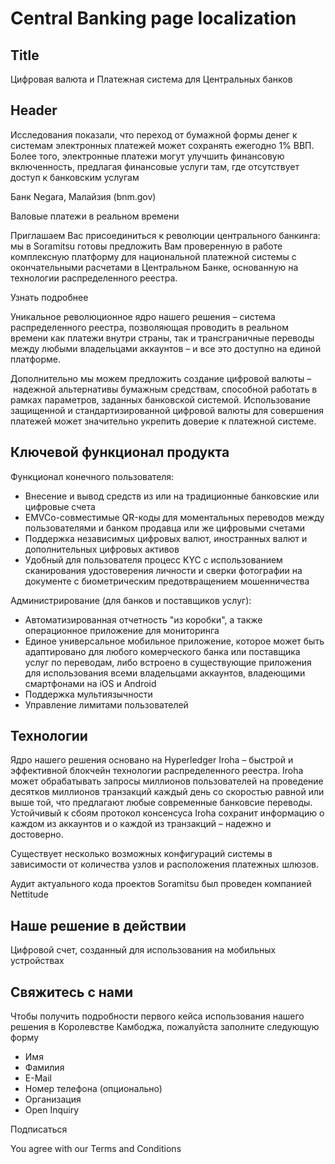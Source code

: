 # Central Banking page localization

## Title

Цифровая валюта и Платежная система для Центральных банков

## Header

Исследования показали, что переход от бумажной формы денег к системам электронных платежей может сохранять ежегодно 1% ВВП. Более того, электронные платежи могут улучшить финансовую включенность, предлагая финансовые услуги там, где отсутствует доступ к банковским услугам

Банк Negara, Малайзия (bnm.gov)

Валовые платежи в реальном времени

Приглашаем Вас присоединиться к революции центрального банкинга: мы в Soramitsu готовы предложить Вам проверенную в работе комплексную платформу для национальной платежной системы с окончательными расчетами в Центральном Банке, основанную на технологии распределенного реестра.

Узнать подробнее

Уникальное революционное ядро нашего решения – система распределенного реестра, позволяющая проводить в реальном времени как платежи внутри страны, так и трансграничные переводы между любыми владельцами аккаунтов – и все это доступно на единой платформе.

Дополнительно мы можем предложить создание цифровой валюты – надежной альтернативы бумажным средствам, способной работать в рамках параметров, заданных банковской системой. Использование защищенной и стандартизированной цифровой валюты для совершения платежей может значительно укрепить доверие к платежной системе.

## Ключевой функционал продукта

Функционал конечного пользователя:

- Внесение и вывод средств из или на традиционные банковские или цифровые счета
- EMVCo-совместимые QR-коды для моментальных переводов между пользователями и банком продавца или же цифровыми счетами
- Поддержка независимых цифровых валют, иностранных валют и дополнительных цифровых активов
- Удобный для пользователя процесс KYC с использованием сканирования удостоверения личности и сверки фотографии на документе с биометрическим предотвращением мошенничества

Администрирование (для банков и поставщиков услуг):

- Автоматизированная отчетность "из коробки", а также операционное приложение для мониторинга
- Единое универсальное мобильное приложение, которое может быть адаптировано для любого комерческого банка или поставщика услуг по переводам, либо встроено в существующие приложения для использования всеми владельцами аккаунтов, владеющими смартфонами на iOS и Android
- Поддержка мультиязычности
- Управление лимитами пользователей

## Технологии

Ядро нашего решения основано на Hyperledger Iroha – быстрой и эффективной блокчейн технологии распределенного реестра. Iroha может обрабатывать запросы миллионов пользователей на проведение десятков миллионов транзакций каждый день со скоростью равной или выше той, что предлагают любые современные банковсие переводы. 
Устойчивый к сбоям протокол консенсуса Iroha сохранит информацию о каждом из аккаунтов и о каждой из транзакций – надежно и достоверно.

Существует несколько возможных конфигураций системы в зависимости от количества узлов и расположения платежных шлюзов.

Аудит актуального кода проектов Soramitsu был проведен компанией Nettitude

## Наше решение в действии

Цифровой счет, созданный для использования на мобильных устройствах

## Свяжитесь с нами

Чтобы получить подробности первого кейса использования нашего решения в Королевстве Камбоджа, пожалуйста заполните следующую форму

- Имя
- Фамилия
- E-Mail
- Номер телефона (опционально)
- Организация
- Open Inquiry

Подписаться

You agree with our Terms and Conditions
